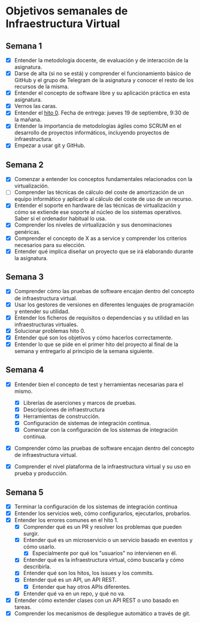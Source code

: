 # Objetivos semanales de Infraestructura Virtual

## Semana 1

- [x] Entender la metodología docente, de evaluación y de interacción de la asignatura.
- [x] Darse de alta (si no se está) y comprender el funcionamiento básico de GitHub y el grupo de Telegram de la asignatura y conocer el resto de los recursos de la misma.
- [x] Entender el concepto de software libre y su aplicación práctica en esta asignatura.
- [x] Vernos las caras.
- [x] Entender el [hito 0](http://jj.github.io/IV/documentos/proyecto/0.Repositorio). Fecha de entrega: jueves 19 de septiembre, 9:30 de la mañana.
- [x] Entender la importancia de metodologías ágiles como SCRUM en el desarrollo de proyectos informáticos, incluyendo proyectos de infraestructura.
- [x] Empezar a usar git y GitHub.

## Semana 2

- [X] Comenzar a entender los conceptos fundamentales relacionados con la virtualización.
- [ ] Comprender las técnicas de cálculo del coste de amortización de un equipo informático y aplicarlo al cálculo del coste de uso de un recurso.
- [X] Entender el soporte en hardware de las técnicas de virtualización y cómo se extiende ese soporte al núcleo de los sistemas operativos. Saber si el ordenador habitual lo usa.
- [X] Comprender los niveles de virtualización y sus denominaciones genéricas.
- [X] Comprender el concepto de X as a service y comprender los criterios necesarios para su elección.
- [X] Entender qué implica diseñar un proyecto que se irá elaborando durante la asignatura.

## Semana 3

- [X] Comprender cómo las pruebas de software encajan dentro del concepto de infraestructura virtual.
- [X] Usar los gestores de versiones en diferentes lenguajes de programación y entender su utilidad.
- [X] Entender los ficheros de requisitos o dependencias y su utilidad en las infraestructuras virtuales.
- [x] Solucionar problemas hito 0. 
- [x] Entender qué son los objetivos y cómo hacerlos correctamente.
- [x] Entender lo que se pide en el primer hito del proyecto al final de la semana y entregarlo al principio de la semana siguiente.

## Semana 4

- [x] Entender bien el concepto de test y herramientas necesarias para el mismo.
    - [x] Librerías de aserciones y marcos de pruebas.
    - [x] Descripciones de infraestructura
    - [x] Herramientas de construcción.
    - [x] Configuración de sistemas de integración continua.
    - [x] Comenzar con la configuración de los sistemas de integración continua.
- [x] Comprender cómo las pruebas de software encajan dentro del concepto de infraestructura virtual.
- [x] Comprender el nivel plataforma de la infraestructura virtual y su uso en prueba y producción.
 

 ## Semana 5

- [x] Terminar la configuración de los sistemas de integración continua
- [x] Entender los servicios web, cómo configurarlos, ejecutarlos, probarlos.
- [x] Entender los errores comunes en el hito 1.
    - [x] Comprender qué es un PR y resolver los problemas que pueden surgir.
    - [x] Entender qué es un microservicio o un servicio basado en eventos y cómo usarlo.
        - [x] Especialmente por qué los "usuarios" no intervienen en él.
    - [x] Entender qué es la infraestructura virtual, cómo buscarla y cómo describirla.
    - [x] Entender qué son los hitos, los issues y los commits.
    - [x] Entender qué es un API, un API REST.
        - [x] Entender que hay otros APIs diferentes.
    - [x] Entender qué va en un repo, y qué no va.
- [x] Entender cómo extender clases con un API REST o uno basado en tareas.
- [x] Comprender los mecanismos de despliegue automático a través de git.